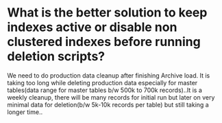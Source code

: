 
# What is the better solution to keep indexes active or disable non clustered indexes before running deletion scripts?

We need to do production data cleanup after finishing Archive load. It is taking too long while deleting production data especially for master tables(data range for master tables b/w 500k to 700k records)..It is a weekly cleanup, there will be many records for initial run but later on very minimal data for deletion(b/w 5k-10k records per table) but still taking a longer time..

        